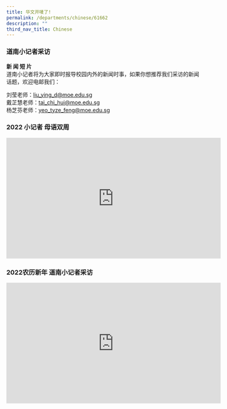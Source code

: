 ```yaml
---
title: 华文开唛了!
permalink: /departments/chinese/61662
description: ""
third_nav_title: Chinese
---
```

### 道南小记者采访

**新 闻 短 片** <br>
道南小记者将为大家即时报导校园内外的新闻时事，如果你想推荐我们采访的新闻话题，欢迎电邮我们：

刘莹老师：liu_ying_d@moe.edu.sg <br>
戴芷慧老师：tai_chi_hui@moe.edu.sg <br>
杨芝芬老师：yeo_tyze_feng@moe.edu.sg <br>

### 2022 小记者 母语双周

<iframe width="560" height="315" src="https://www.youtube.com/embed/wHnl0Ui033M" title="YouTube video player" frameborder="0" allow="accelerometer; autoplay; clipboard-write; encrypted-media; gyroscope; picture-in-picture" allowfullscreen></iframe>

### 2022农历新年 道南小记者采访

<iframe width="560" height="315" src="https://www.youtube.com/embed/_FVjV5Obwek?start=1" title="YouTube video player" frameborder="0" allow="accelerometer; autoplay; clipboard-write; encrypted-media; gyroscope; picture-in-picture" allowfullscreen></iframe>
